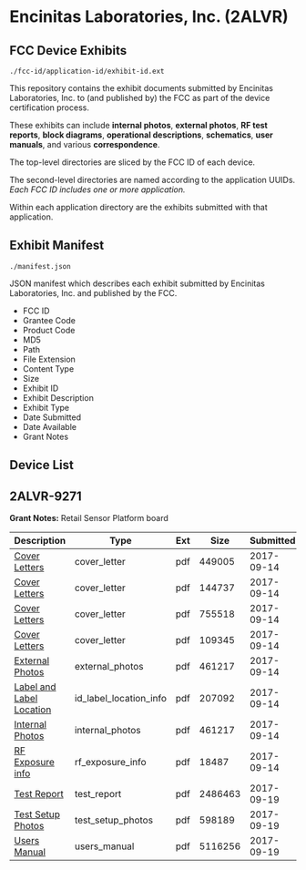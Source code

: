 # Encinitas Laboratories, Inc. (2ALVR)
## FCC Device Exhibits

```
./fcc-id/application-id/exhibit-id.ext
```

This repository contains the exhibit documents submitted by Encinitas Laboratories, Inc. to (and published by) the FCC as part of the device certification process.

These exhibits can include **internal photos**, **external photos**, **RF test reports**, **block diagrams**, **operational descriptions**, **schematics**, **user manuals**, and various **correspondence**.

The top-level directories are sliced by the FCC ID of each device.

The second-level directories are named according to the application UUIDs. *Each FCC ID includes one or more application.*

Within each application directory are the exhibits submitted with that application. 

## Exhibit Manifest

```
./manifest.json
```

JSON manifest which describes each exhibit submitted by Encinitas Laboratories, Inc. and published by the FCC.

- FCC ID
- Grantee Code
- Product Code
- MD5
- Path
- File Extension
- Content Type
- Size
- Exhibit ID
- Exhibit Description
- Exhibit Type
- Date Submitted
- Date Available
- Grant Notes

## Device List
## 2ALVR-9271
**Grant Notes:** Retail Sensor Platform board

| Description | Type | Ext | Size | Submitted | Available |
| ----------- | ---- | --- | ---- | --------- | --------- |
| [Cover Letters](2ALVR-9271/d32777aa919ee9b1fe0c9f75402f2d05/3561965.pdf) | cover_letter | pdf | 449005 | 2017-09-14 | 2017-09-19 |
| [Cover Letters](2ALVR-9271/d32777aa919ee9b1fe0c9f75402f2d05/3561971.pdf) | cover_letter | pdf | 144737 | 2017-09-14 | 2017-09-19 |
| [Cover Letters](2ALVR-9271/d32777aa919ee9b1fe0c9f75402f2d05/3561974.pdf) | cover_letter | pdf | 755518 | 2017-09-14 | 2017-09-19 |
| [Cover Letters](2ALVR-9271/d32777aa919ee9b1fe0c9f75402f2d05/3561976.pdf) | cover_letter | pdf | 109345 | 2017-09-14 | 2017-09-19 |
| [External Photos](2ALVR-9271/d32777aa919ee9b1fe0c9f75402f2d05/3561979.pdf) | external_photos | pdf | 461217 | 2017-09-14 | 2017-09-19 |
| [Label and Label Location](2ALVR-9271/d32777aa919ee9b1fe0c9f75402f2d05/3561982.pdf) | id_label_location_info | pdf | 207092 | 2017-09-14 | 2017-09-19 |
| [Internal Photos](2ALVR-9271/d32777aa919ee9b1fe0c9f75402f2d05/3561979.pdf) | internal_photos | pdf | 461217 | 2017-09-14 | 2017-09-19 |
| [RF Exposure info](2ALVR-9271/d32777aa919ee9b1fe0c9f75402f2d05/3561991.pdf) | rf_exposure_info | pdf | 18487 | 2017-09-14 | 2017-09-19 |
| [Test Report](2ALVR-9271/d32777aa919ee9b1fe0c9f75402f2d05/3568598.pdf) | test_report | pdf | 2486463 | 2017-09-19 | 2017-09-19 |
| [Test Setup Photos](2ALVR-9271/d32777aa919ee9b1fe0c9f75402f2d05/3568599.pdf) | test_setup_photos | pdf | 598189 | 2017-09-19 | 2017-09-19 |
| [Users Manual](2ALVR-9271/d32777aa919ee9b1fe0c9f75402f2d05/3568600.pdf) | users_manual | pdf | 5116256 | 2017-09-19 | 2017-09-19 |
